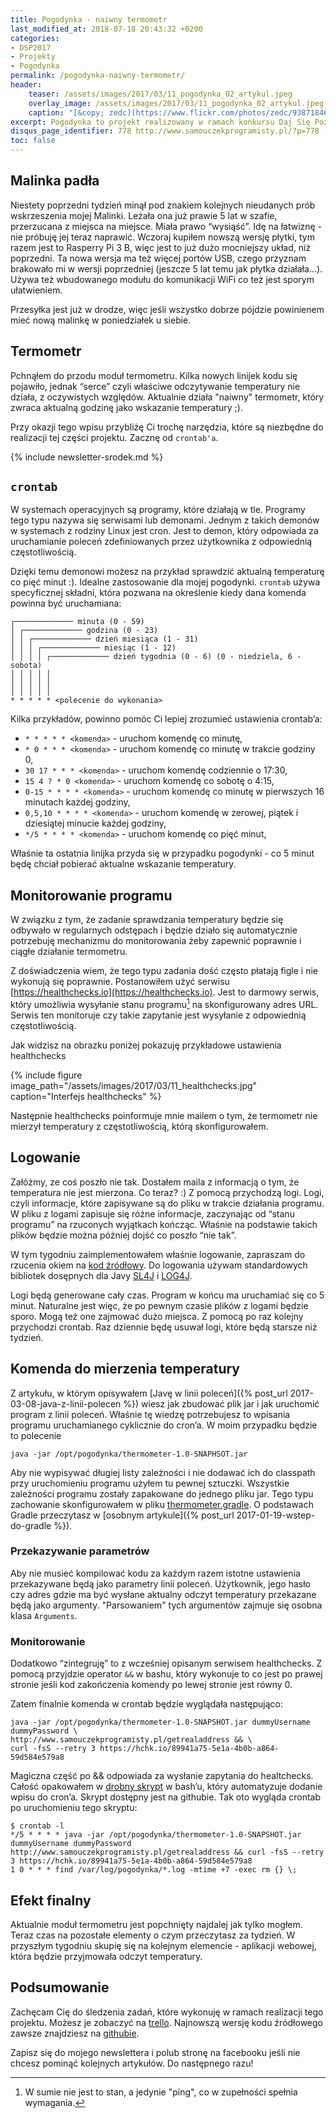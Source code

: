 ```yaml
---
title: Pogodynka - naiwny termometr
last_modified_at: 2018-07-18 20:43:32 +0200
categories:
- DSP2017
- Projekty
- Pogodynka
permalink: /pogodynka-naiwny-termometr/
header:
    teaser: /assets/images/2017/03/11_pogodynka_02_artykul.jpeg
    overlay_image: /assets/images/2017/03/11_pogodynka_02_artykul.jpeg
    caption: "[&copy; zedc](https://www.flickr.com/photos/zedc/9387184605/sizes/l)"
excerpt: Pogodynka to projekt realizowany w ramach konkursu Daj Się Poznać 2017. W ramach tej serii artykułów relacjonuję postęp prac nad projektem. Poza relacją przeczytasz też o crontab, programie, który zamierzam użyć w projekcie. Dowiesz się też coś o monitorowaniu i logowaniu. Zapraszam!
disqus_page_identifier: 778 http://www.samouczekprogramisty.pl/?p=778
toc: false
---
```


## Malinka padła

Niestety poprzedni tydzień minął pod znakiem kolejnych nieudanych prób wskrzeszenia mojej Malinki. Leżała ona już prawie 5 lat w szafie, przerzucana z miejsca na miejsce. Miała prawo “wysiąść”. Idę na łatwiznę - nie próbuję jej teraz naprawić. Wczoraj kupiłem nowszą wersję płytki, tym razem jest to Rasperry Pi 3 B, więc jest to już dużo mocniejszy układ, niż poprzedni. Ta nowa wersja ma też więcej portów USB, czego przyznam brakowało mi w wersji poprzedniej (jeszcze 5 lat temu jak płytka działała...). Używa też wbudowanego modułu do komunikacji WiFi co też jest sporym ułatwieniem.

Przesyłka jest już w drodze, więc jeśli wszystko dobrze pójdzie powinienem mieć nową malinkę w poniedziałek u siebie.

## Termometr

Pchnąłem do przodu moduł termometru. Kilka nowych linijek kodu się pojawiło, jednak “serce” czyli właściwe odczytywanie temperatury nie działa, z oczywistych względów. Aktualnie działa "naiwny" termometr, który zwraca aktualną godzinę jako wskazanie temperatury ;).

Przy okazji tego wpisu przybliżę Ci trochę narzędzia, które są niezbędne do realizacji tej części projektu. Zacznę od `crontab'a`.

{% include newsletter-srodek.md %}

## `crontab`

W systemach operacyjnych są programy, które działają w tle. Programy tego typu nazywa się serwisami lub demonami. Jednym z takich demonów w systemach z rodziny Linux jest cron. Jest to demon, który odpowiada za uruchamianie poleceń zdefiniowanych przez użytkownika z odpowiednią częstotliwością.

Dzięki temu demonowi możesz na przykład sprawdzić aktualną temperaturę co pięć minut :). Idealne zastosowanie dla mojej pogodynki. `crontab` używa specyficznej składni, która pozwana na określenie kiedy dana komenda powinna być uruchamiana:

    ┌───────────── minuta (0 - 59)
    │ ┌───────────── godzina (0 - 23)
    │ │ ┌───────────── dzień miesiąca (1 - 31)
    │ │ │ ┌───────────── miesiąc (1 - 12)
    │ │ │ │ ┌───────────── dzień tygodnia (0 - 6) (0 - niedziela, 6 - sobota)
    │ │ │ │ │
    │ │ │ │ │
    │ │ │ │ │
    * * * * * <polecenie do wykonania>


Kilka przykładów, powinno pomóc Ci lepiej zrozumieć ustawienia crontab’a:
- `* * * * * <komenda>` - uruchom komendę co minutę,
- `* 0 * * * <komenda>` - uruchom komendę co minutę w trakcie godziny 0,
- `30 17 * * * <komenda>` - uruchom komendę codziennie o 17:30,
- `15 4 ? * 0 <komenda>` - uruchom komendę co sobotę o 4:15,
- `0-15 * * * * <komenda>` - uruchom komendę co minutę w pierwszych 16 minutach każdej godziny,
- `0,5,10 * * * * <komenda>` - uruchom komendę w zerowej, piątek i dziesiątej minucie każdej godziny,
- `*/5 * * * * <komenda>` - uruchom komendę co pięć minut,

Właśnie ta ostatnia linijka przyda się w przypadku pogodynki - co 5 minut będę chciał pobierać aktualne wskazanie temperatury.

## Monitorowanie programu

W związku z tym, że zadanie sprawdzania temperatury będzie się odbywało w regularnych odstępach i będzie działo się automatycznie potrzebuję mechanizmu do monitorowania żeby zapewnić poprawnie i ciągłe działanie termometru.

Z doświadczenia wiem, że tego typu zadania dość często płatają figle i nie wykonują się poprawnie. Postanowiłem użyć serwisu [https://healthchecks.io](https://healthchecks.io). Jest to darmowy serwis, który umożliwia wysyłanie stanu programu[^ping] na skonfigurowany adres URL. Serwis ten monitoruje czy takie zapytanie jest wysyłanie z odpowiednią częstotliwością.

[^ping]: W sumie nie jest to stan, a jedynie "ping", co w zupełności spełnia wymagania.

Jak widzisz na obrazku poniżej pokazuję przykładowe ustawienia healthchecks

{% include figure image_path="/assets/images/2017/03/11_healthchecks.jpg" caption="Interfejs healthchecks" %}

Następnie healthchecks poinformuje mnie mailem o tym, że termometr nie mierzył temperatury z częstotliwością, którą skonfigurowałem.

## Logowanie

Załóżmy, ze coś poszło nie tak. Dostałem maila z informacją o tym, że temperatura nie jest mierzona. Co teraz? :) Z pomocą przychodzą logi. Logi, czyli informacje, które zapisywane są do pliku w trakcie działania programu. W pliku z logami zapisuje się różne informacje, zaczynając od “stanu programu” na rzuconych wyjątkach kończąc. Właśnie na podstawie takich plików będzie można później dojść co poszło “nie tak”.

W tym tygodniu zaimplementowałem właśnie logowanie, zapraszam do rzucenia okiem na [kod źródłowy](https://github.com/SamouczekProgramisty/Pogodynka/tree/master/thermometer). Do logowania używam standardowych bibliotek dosępnych dla Javy [SL4J](https://www.slf4j.org) i [LOG4J](https://logging.apache.org/log4j/2.x/).

Logi będą generowane cały czas. Program w końcu ma uruchamiać się co 5 minut. Naturalne jest więc, że po pewnym czasie plików z logami będzie sporo. Mogą też one zajmować dużo miejsca. Z pomocą po raz kolejny przychodzi crontab. Raz dziennie będę usuwał logi, które będą starsze niż tydzień.

## Komenda do mierzenia temperatury

Z artykułu, w którym opisywałem [Javę w linii poleceń]({% post_url 2017-03-08-java-z-linii-polecen %}) wiesz jak zbudować plik jar i jak uruchomić program z linii poleceń. Właśnie tę wiedzę potrzebujesz to wpisania programu uruchamianego cyklicznie do cron’a. W moim przypadku będzie to polecenie

    java -jar /opt/pogodynka/thermometer-1.0-SNAPHSOT.jar

Aby nie wypisywać długiej listy zależności i nie dodawać ich do classpath przy uruchomieniu programu użyłem tu pewnej sztuczki. Wszystkie zależności programu zostały zapakowane do jednego pliku jar. Tego typu zachowanie skonfigurowałem w pliku [thermometer.gradle](https://github.com/SamouczekProgramisty/Pogodynka/blob/master/thermometer/thermometer.gradle). O podstawach Gradle przeczytasz w [osobnym artykule]({% post_url 2017-01-19-wstep-do-gradle %}).

### Przekazywanie parametrów

Aby nie musieć kompilować kodu za każdym razem istotne ustawienia przekazywane będą jako parametry linii poleceń. Użytkownik, jego hasło czy adres gdzie ma być wysłane aktualny odczyt temperatury przekazane będą jako argumenty. "Parsowaniem" tych argumentów zajmuje się osobna klasa `Arguments`.

### Monitorowanie

Dodatkowo “zintegruję” to z wcześniej opisanym serwisem healthchecks. Z pomocą przyjdzie operator `&&` w bashu, który wykonuje to co jest po prawej stronie jeśli kod zakończenia komendy po lewej stronie jest równy 0.

Zatem finalnie komenda w crontab będzie wyglądała następująco:

    java -jar /opt/pogodynka/thermometer-1.0-SNAPSHOT.jar dummyUsername dummyPassword \
    http://www.samouczekprogramisty.pl/getrealaddress && \
    curl -fsS --retry 3 https://hchk.io/89941a75-5e1a-4b0b-a864-59d584e579a8

Magiczna część po && odpowiada za wysłanie zapytania do healtchecks. Całość opakowałem w [drobny skrypt](https://github.com/SamouczekProgramisty/Pogodynka/blob/45e3004e55634debd6a6c69aa29d0549d5405456/thermometer/add_to_crontab.sh) w bash’u, który automatyzuje dodanie wpisu do cron’a. Skrypt dostępny jest na githubie.
Tak oto wygląda crontab po uruchomieniu tego skryptu:

    $ crontab -l
    */5 * * * * java -jar /opt/pogodynka/thermometer-1.0-SNAPSHOT.jar dummyUsername dummyPassword http://www.samouczekprogramisty.pl/getrealaddress && curl -fsS --retry 3 https://hchk.io/89941a75-5e1a-4b0b-a864-59d584e579a8
    1 0 * * * find /var/log/pogodynka/*.log -mtime +7 -exec rm {} \;

## Efekt finalny

Aktualnie moduł termometru jest popchnięty najdalej jak tylko mogłem. Teraz czas na pozostałe elementy o czym przeczytasz za tydzień. W przyszłym tygodniu skupię się na kolejnym elemencie - aplikacji webowej, która będzie przyjmowała odczyt temperatury.

## Podsumowanie

Zachęcam Cię do śledzenia zadań, które wykonuję w ramach realizacji tego projektu. Możesz je zobaczyć na [trello](https://trello.com/b/yqZHTqSN/pogodynka). Najnowszą wersję kodu źródłowego zawsze znajdziesz na [githubie](https://github.com/SamouczekProgramisty/Pogodynka).

Zapisz się do mojego newslettera i polub stronę na facebooku jeśli nie chcesz pominąć kolejnych artykułów. Do następnego razu!
